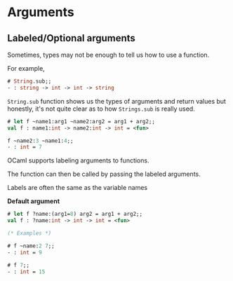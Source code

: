 # Arguments

## Labeled/Optional arguments

Sometimes, types may not be enough to tell us how to use a function.

For example,

```ocaml
# String.sub;;
- : string -> int -> int -> string
```
`String.sub` function shows us the types of arguments and return values but honestly, it's not quite clear as to how `Strings.sub` is really used.

```ocaml
# let f ~name1:arg1 ~name2:arg2 = arg1 + arg2;;
val f : name1:int -> name2:int -> int = <fun>

f ~name2:3 ~name1:4;;
- : int = 7
```
OCaml supports labeling arguments to functions.

The function can then be called by passing the labeled arguments.

Labels are often the same as the variable names

__Default argument__

```ocaml
# let f ?name:(arg1=8) arg2 = arg1 + arg2;;
val f : ?name:int -> int -> int = <fun>

(* Examples *)

# f ~name:2 7;;
- : int = 9

# f 7;;
- : int = 15
